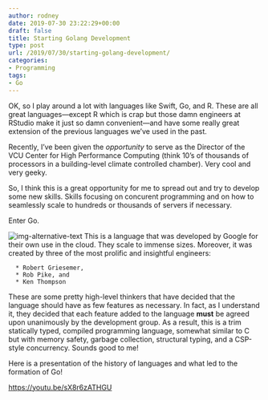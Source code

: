 ```yaml
---
author: rodney
date: 2019-07-30 23:22:29+00:00
draft: false
title: Starting Golang Development
type: post
url: /2019/07/30/starting-golang-development/
categories:
- Programming
tags:
- Go
---
```


OK, so I play around a lot with languages like Swift, Go, and R. These are all great languages—except R which is crap but those damn engineers at RStudio make it just so damn convenient—and have some really great extension of the previous languages we’ve used in the past.

Recently, I’ve been given the _opportunity_ to serve as the Director of the VCU Center for High Performance Computing (think 10’s of thousands of processors in a building-level climate controlled chamber). Very cool and very geeky.

So, I think this is a great opportunity for me to spread out and try to develop some new skills. Skills focusing on concurent programming and on how to seamlessly scale to hundreds or thousands of servers if necessary.

Enter Go.

![img-alternative-text](/img/2019/07/1564528641.png)
This is a language that was developed by Google for their own use in the cloud. They scale to immense sizes. Moreover, it was created by three of the most prolific and insightful engineers:

 	  * Robert Griesemer,
 	  * Rob Pike, and
 	  * Ken Thompson

These are some pretty high-level thinkers that have decided that the language should have as few features as necessary. In fact, as I understand it, they decided that each feature added to the language **must** be agreed upon unanimously by the development group. As a result, this is a trim statically typed, compiled programming language, somewhat similar to C but with memory safety, garbage collection, structural typing, and a CSP-style concurrency. Sounds good to me!

Here is a presentation of the history of languages and what led to the formation of Go!

https://youtu.be/sX8r6zATHGU
